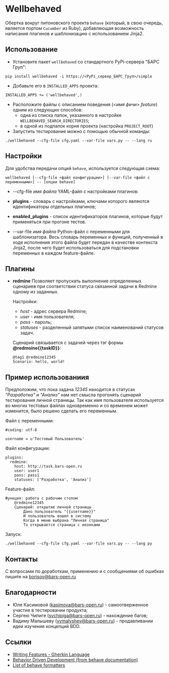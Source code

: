 # Wellbehaved

Обертка вокруг питоновского проекта ```behave``` (который, в свою очередь, является портом ```Cucumber``` из Ruby), добавляющая возможность написания плагинов и шаблонизацию с использованием Jinja2.

## Использование

* Установите пакет ```wellbehaved``` со стандартного PyPi-сервера "БАРС Груп":
```
pip install wellbehaved -i https://<PyPi_сервер_БАРС_Груп>/simple
```

* Добавьте его в ```INSTALLED_APPS``` проекта:
```
INSTALLED_APPS += ('wellbehaved',)
```
 * Расположите файлы с описанием поведения (_<имя фичи>.feature_) одним из следующих способов:
    * одна из списка папок, указанного в настройке ```WELLBEHAVED_SEARCH_DIRECTORIES```;
    * в одной из подпапок корня проекта (настройка ```PROJECT_ROOT```)
 * Запустить тестирование можно с помощью обычной команды:
```
./wellbehaved --cfg-file cfg.yaml --var-file vars.py -- --lang ru
```

## Настройки

Для удобства передачи опций ```behave```, используется следующая схема:

```
wellbehaved [--cfg-file <файл конфигурации>] [--var-file <файл с переменными>] -- [опции behave]
```

- --cfg-file *имя файла*
 YAML-файл с настройками плагинов:
 - **plugins** - словарь с настройками, ключами которого являются идентификаторы отдельных плагинов;
 - **enabled_plugins** - список идентификаторов плагинов, которые будут применяться при прогоне тестов.

- --var-file *имя файла*
Python-файл с переменными для шаблонизатора. Весь словарь переменных и функций, полученный в ходе исполнения
этого файла будет передан в качестве контекста Jinja2, после чего будет использоваться для подстановки переменных в каждом feature-файле.

## Плагины

* **redmine**
    Позволяет пропускать выполнение определенных сценариев при соответствии статуса связанной задачи в Redmine одному из заданных.

    Настройки:
    * _host_ - адрес сервера Redmine;
    * _user_ - имя пользователя;
    * _pass_ - пароль;
    * _statuses_ - разделенный запятыми список наименований статусов задач.

    Сценарий связывается с задачей через тэг формы **@redmoine{{taskID}}**:
    ```
    @tag1 @redmine12345
    Scenario: hello, world!
    ```

## Пример использованиия

Предположим, что пока задача _12345_ находится в статусах _"Разработка"_ и _"Анализ"_ нам нет смысла прогонять сценарий тестирования личной страницы. Так как имя пользователя используется во многих тестовых файлах одновременно и со временем может изменится, было решено сделать его переменным.

Файл с переменными:
```
#coding: utf-8

username = u'Тестовый Пользователь'
```

Файл конфигурации:
```
plugins:
  redmine:
    host: http://task.bars-open.ru
    user: user1
    pass: pass1
    statuses: ['Разработка', 'Анализ']
```

Feature-файл:
```
Функция: работа с рабочим столом
    @redmine12345
    Сценарий: открытие личной страницы
        Дано пользователь "{{username}}"
        И пользователь вошел в систему
        Когда в меню выбрана "Личная страница"
        То открывается страница с иконками
```

Запуск:
```
./wellbehaved --cfg-file cfg.yaml --var-file vars.py -- --lang py
```

## Контакты

С вопросами по доработкам, применению и с сообщениями об ошибках пишите на <borisov@bars-open.ru>

## Благодарности

* Юле Касимовой (<kasimova@bars-open.ru>) - самоотверженное участие в тестировании продукта;
* Сергею Чипиге (<svchipiga@bars-open.ru>) - нахождение багов;
* Вадиму Малышеву (<vvmalyshev@bars-open.ru>) - продавливании идеи изучения концепций BDD.


## Ссылки

- [Writing Features - Gherkin Language][Writing Features]
- [Behavior Driven Development (from behave documentation)][Behavior Driven Development]
- [List of behave formatters][behave Formatters]

[Writing Features]: http://docs.behat.org/guides/1.gherkin.html
[Behavior Driven Development]: http://pythonhosted.org/behave/philosophy.html
[behave Formatters]: http://pythonhosted.org/behave/formatters.html
